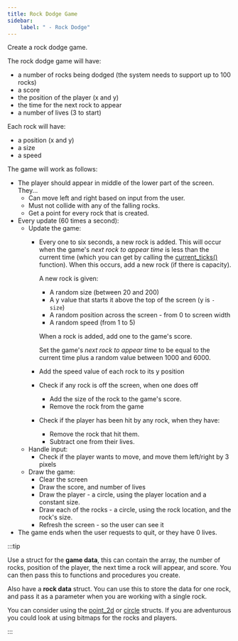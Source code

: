 ```yaml
---
title: Rock Dodge Game
sidebar:
    label: " - Rock Dodge"
---
```


Create a rock dodge game.

The rock dodge game will have:

- a number of rocks being dodged (the system needs to support up to 100 rocks)
- a score
- the position of the player (x and y)
- the time for the next rock to appear
- a number of lives (3 to start)

Each rock will have:

- a position (x and y)
- a size
- a speed

The game will work as follows:

- The player should appear in middle of the lower part of the screen. They...
  - Can move left and right based on input from the user.
  - Must not collide with any of the falling rocks.
  - Get a point for every rock that is created.
- Every update (60 times a second):
  - Update the game:
    - Every one to six seconds, a new rock is added.
      This will occur when the game's *next rock to appear time* is less than the current time (which you can get by calling the [current_ticks()](https://splashkit.io/api/utilities/#current-ticks) function). When this occurs, add a new rock (if there is capacity).

      A new rock is given:
      - A random size (between 20 and 200)
      - A y value that starts it above the top of the screen (y is `- size`)
      - A random position across the screen - from 0 to screen width
      - A random speed (from 1 to 5)

      When a rock is added, add one to the game's score.

      Set the game's *next rock to appear time* to be equal to the current time plus a random value between 1000 and 6000.

    - Add the speed value of each rock to its y position
    - Check if any rock is off the screen, when one does off
      - Add the size of the rock to the game's score.
      - Remove the rock from the game
    - Check if the player has been hit by any rock, when they have:
      - Remove the rock that hit them.
      - Subtract one from their lives.
  - Handle input:
    - Check if the player wants to move, and move them left/right by 3 pixels
  - Draw the game:
    - Clear the screen
    - Draw the score, and number of lives
    - Draw the player - a circle, using the player location and a constant size.
    - Draw each of the rocks - a circle, using the rock location, and the rock's size.
    - Refresh the screen - so the user can see it
- The game ends when the user requests to quit, or they have 0 lives.

:::tip

Use a struct for the **game data**, this can contain the array, the number of rocks, position of the player, the next time a rock will appear, and score. You can then pass this to functions and procedures you create.

Also have a **rock data** struct. You can use this to store the data for one rock, and pass it as a parameter when you are working with a single rock.

You can consider using the [point_2d](https://splashkit.io/api/types/#point-2d) or [circle](https://splashkit.io/api/types/#circle) structs. If you are adventurous you could look at using bitmaps for the rocks and players.

:::
